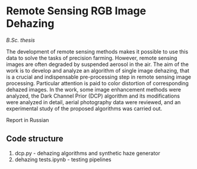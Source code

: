 # Remote Sensing RGB Image Dehazing

*B.Sc. thesis*

The development of remote sensing methods makes it possible to use this data to solve the tasks of precision farming.
    However, remote sensing images are often degraded by suspended aerosol in the air. 
    The aim of the work is to develop and analyze an algorithm of single image dehazing, that is a crucial and indispensable pre-processing step in remote sensing image processing.
    Particular attention is paid to color distortion of corresponding dehazed images.
    In the work, some image enhancement methods were analyzed, the Dark Channel Prior (DCP) algorithm and its modifications were analyzed in detail, aerial photography data were reviewed, and an experimental study of the proposed algorithms was carried out.

Report in Russian

## Code structure
1. dcp.py - dehazing algorithms and synthetic haze generator
2. dehazing tests.ipynb - testing pipelines
